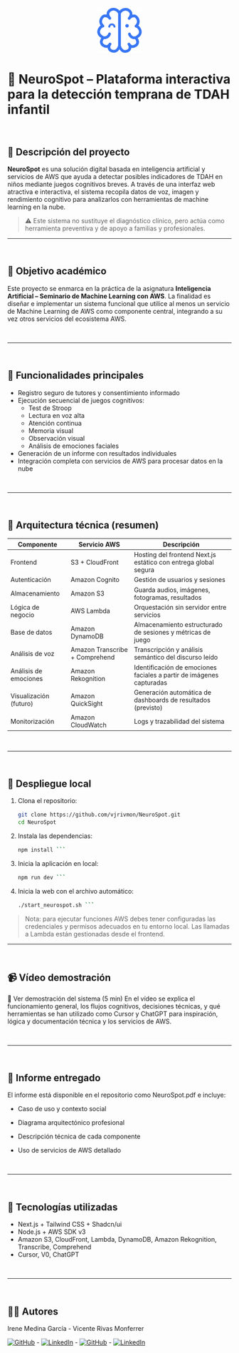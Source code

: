 <p align="center">
  <img src="neurospot/public/logo.svg" alt="NeuroSpot Logo" width="100"/>
</p>

# 🧠 NeuroSpot – Plataforma interactiva para la detección temprana de TDAH infantil
<br>

## 📝 Descripción del proyecto

**NeuroSpot** es una solución digital basada en inteligencia artificial y servicios de AWS que ayuda a detectar posibles indicadores de TDAH en niños mediante juegos cognitivos breves. A través de una interfaz web atractiva e interactiva, el sistema recopila datos de voz, imagen y rendimiento cognitivo para analizarlos con herramientas de machine learning en la nube.

> ⚠️ Este sistema no sustituye el diagnóstico clínico, pero actúa como herramienta preventiva y de apoyo a familias y profesionales.

---

<br>

## 🎯 Objetivo académico

Este proyecto se enmarca en la práctica de la asignatura **Inteligencia Artificial – Seminario de Machine Learning con AWS**. La finalidad es diseñar e implementar un sistema funcional que utilice al menos un servicio de Machine Learning de AWS como componente central, integrando a su vez otros servicios del ecosistema AWS.

<br>

---

<br>

## 🧩 Funcionalidades principales

- Registro seguro de tutores y consentimiento informado
- Ejecución secuencial de juegos cognitivos:
  - Test de Stroop
  - Lectura en voz alta
  - Atención continua
  - Memoria visual
  - Observación visual
  - Análisis de emociones faciales
- Generación de un informe con resultados individuales
- Integración completa con servicios de AWS para procesar datos en la nube

<br>

---

<br>

## 🧠 Arquitectura técnica (resumen)

| Componente                  | Servicio AWS                      | Descripción                                                                 |
|----------------------------|-----------------------------------|-----------------------------------------------------------------------------|
| Frontend                   | S3 + CloudFront                   | Hosting del frontend Next.js estático con entrega global segura            |
| Autenticación              | Amazon Cognito                    | Gestión de usuarios y sesiones                                  |
| Almacenamiento             | Amazon S3                         | Guarda audios, imágenes, fotogramas, resultados                            |
| Lógica de negocio          | AWS Lambda                        | Orquestación sin servidor entre servicios                                  |
| Base de datos              | Amazon DynamoDB                   | Almacenamiento estructurado de sesiones y métricas de juego                |
| Análisis de voz            | Amazon Transcribe + Comprehend    | Transcripción y análisis semántico del discurso leído                      |
| Análisis de emociones      | Amazon Rekognition                | Identificación de emociones faciales a partir de imágenes capturadas       |
| Visualización (futuro)     | Amazon QuickSight                 | Generación automática de dashboards de resultados (previsto)               |
| Monitorización             | Amazon CloudWatch                 | Logs y trazabilidad del sistema                                            |

<br>

---

<br>

## 🚀 Despliegue local

1. Clona el repositorio:
   ```bash
   git clone https://github.com/vjrivmon/NeuroSpot.git
   cd NeuroSpot
   ```

2. Instala las dependencias:
   ```bash
   npm install ```

3. Inicia la aplicación en local:
   ```bash
   npm run dev ```

4. Inicia la web con el archivo automático:
   ```bash
   ./start_neurospot.sh ```

> Nota: para ejecutar funciones AWS debes tener configuradas las credenciales y permisos adecuados en tu entorno local. Las llamadas a Lambda están gestionadas desde el frontend.

---

<br>

## 📹 Vídeo demostración
🎥 Ver demostración del sistema (5 min)
En el vídeo se explica el funcionamiento general, los flujos cognitivos, decisiones técnicas, y qué herramientas se han utilizado como Cursor y ChatGPT para inspiración, lógica y documentación técnica y los servicios de AWS.

<br>

---

<br>

## 📄 Informe entregado
El informe está disponible en el repositorio como NeuroSpot.pdf e incluye:
- Caso de uso y contexto social
- Diagrama arquitectónico profesional
- Descripción técnica de cada componente
- Uso de servicios de AWS detallado

  <br>
  
---

<br>

## 🤖 Tecnologías utilizadas
- Next.js + Tailwind CSS + Shadcn/ui
- Node.js + AWS SDK v3
- Amazon S3, CloudFront, Lambda, DynamoDB, Amazon Rekognition, Transcribe, Comprehend
- Cursor, V0, ChatGPT

<br>

 ---
 
 <br>

## 👩‍🏫 Autores
Irene Medina García - Vicente Rivas Monferrer 

[![GitHub](https://img.shields.io/badge/GitHub-181717?style=for-the-badge&logo=github&logoColor=white)](https://github.com/irenemg8) - [![LinkedIn](https://img.shields.io/badge/LinkedIn-0A66C2?style=for-the-badge&logo=linkedin&logoColor=white)](https://www.linkedin.com/in/irene-medina-garcia/) - [![GitHub](https://img.shields.io/badge/GitHub-181717?style=for-the-badge&logo=github&logoColor=white)](https://github.com/vjrivmon) - [![LinkedIn](https://img.shields.io/badge/LinkedIn-0A66C2?style=for-the-badge&logo=linkedin&logoColor=white)](https://www.linkedin.com/in/vicente-rivas-monferrer/)
